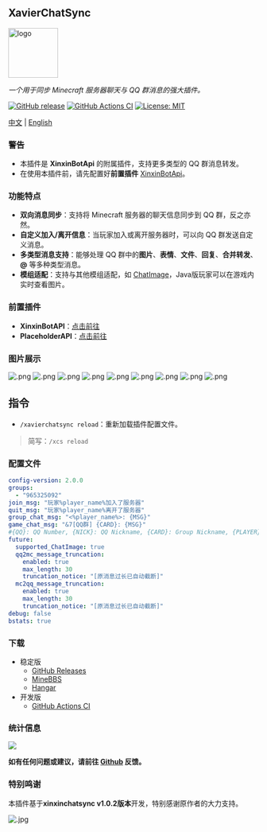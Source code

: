 ## XavierChatSync

<img src="https://krseoul.imgtbl.com/i/2024/08/05/66b0b6f413380.jpeg" alt="logo" width="100" height="100">

_一个用于同步 Minecraft 服务器聊天与 QQ 群消息的强大插件。_

[![GitHub release](https://img.shields.io/github/v/release/Xavier-MC/XavierChatSync?style=flat-square)](https://github.com/MC-XiaoHei/ISeeYou/releases)
[![GitHub Actions CI](https://img.shields.io/github/actions/workflow/status/Xavier-MC/XavierChatSync/release.yml?style=flat-square)](https://github.com/MC-XiaoHei/ISeeYou/actions)
[![License: MIT](https://img.shields.io/badge/license-MIT-yellow.svg)](https://github.com/Xavier-MC/XavierChatSync/blob/master/LICENSE)

[中文](README_CN.MD) | [English](README.MD)

### 警告

- 本插件是 **XinxinBotApi** 的附属插件，支持更多类型的 QQ 群消息转发。
- 在使用本插件前，请先配置好**前置插件** [XinxinBotApi](https://bbs.mcxin.cn/archives/216)。

### 功能特点

- **双向消息同步**：支持将 Minecraft 服务器的聊天信息同步到 QQ 群，反之亦然。
- **自定义加入/离开信息**：当玩家加入或离开服务器时，可以向 QQ 群发送自定义消息。
- **多类型消息支持**：能够处理 QQ 群中的**图片**、**表情**、**文件**、**回复**、**合并转发**、**@** 等多种类型消息。
- **模组适配**：支持与其他模组适配，如 [ChatImage](https://modrinth.com/mod/chatimage/)，Java版玩家可以在游戏内实时查看图片。

### 前置插件

- **XinxinBotAPI**：[点击前往](https://bbs.mcxin.cn/archives/216)
- **PlaceholderAPI**：[点击前往](https://www.spigotmc.org/resources/placeholderapi.6245/)

### 图片展示

![.png](https://s2.loli.net/2024/08/06/fkdsNhADUqpQ6En.png)
![.png](https://s2.loli.net/2024/08/06/tv8RukbgYVwncdD.png)
![.png](https://s2.loli.net/2024/08/06/Uyq8dHAQzjr4Tax.png)
![.png](https://s2.loli.net/2024/08/06/1lwJ6xtRQsnD3GE.png)
![.png](https://s2.loli.net/2024/08/06/2eQsTKUmHd1F3WJ.png)
![.png](https://s2.loli.net/2024/08/06/TvsdNhcPr528B6X.png)
![.png](https://s2.loli.net/2024/08/06/HaJoLlZVkhGXwer.png)
![.png](https://s2.loli.net/2024/08/06/yXBf7QehJRNcDdA.png)
![.png](https://s2.loli.net/2024/08/06/YOIn5VrswkDeazR.png)

## 指令

- `/xavierchatsync reload`：重新加载插件配置文件。

> 简写：`/xcs reload`

### 配置文件

```yaml
config-version: 2.0.0
groups:
  - "965325092"
join_msg: "玩家%player_name%加入了服务器"
quit_msg: "玩家%player_name%离开了服务器"
group_chat_msg: "<%player_name%>: {MSG}"
game_chat_msg: "&7[QQ群] {CARD}: {MSG}"
#{QQ}: QQ Number, {NICK}: QQ Nickname, {CARD}: Group Nickname, {PLAYER}: Player bound to QQ (shows group nickname if unbound)
future:
  supported_ChatImage: true
  qq2mc_message_truncation:
    enabled: true
    max_length: 30
    truncation_notice: "[原消息过长已自动截断]"
  mc2qq_message_truncation:
    enabled: true
    max_length: 30
    truncation_notice: "[原消息过长已自动截断]"
debug: false
bstats: true
```

### 下载

- 稳定版
    - [GitHub Releases](https://github.com/Xavier-MC/XavierChatSync/releases)
    - [MineBBS](https://www.minebbs.com/resources/xavierchatsync-minecraft-qq.9115/)
    - [Hangar](https://hangar.papermc.io/CerealAxis/XavierChatSync/)
- 开发版
    - [GitHub Actions CI](https://github.com/Xavier-MC/XavierChatSync/actions/workflows/dev-build.yml?query=is%3Asuccess)


### 统计信息

[![](https://bstats.org/signatures/bukkit/XavierChatSync.svg)](https://bstats.org/plugin/bukkit/XavierChatSync/22894)

**如有任何问题或建议，请前往 [Github](https://github.com/Xavier-MC/XavierChatSync/issues) 反馈。**

### 特别鸣谢

本插件基于**xinxinchatsync v1.0.2版本**开发，特别感谢原作者的大力支持。

![.jpg](https://s2.loli.net/2024/08/15/1qG5ZMKARvnlBgC.jpg)
